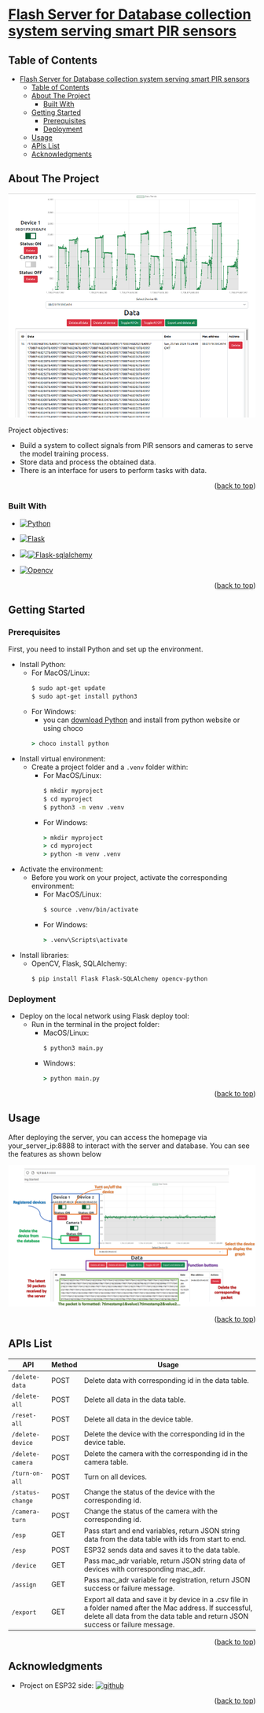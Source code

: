 <a name="readme-top"></a>
<!-- PROJECT NAME -->
# [Flash Server for Database collection system serving smart PIR sensors][project-url]


<!-- TABLE OF CONTENTS -->
## Table of Contents
- [Flash Server for Database collection system serving smart PIR sensors](#flash-server-for-database-collection-system-serving-smart-pir-sensors)
  - [Table of Contents](#table-of-contents)
  - [About The Project](#about-the-project)
    - [Built With](#built-with)
  - [Getting Started](#getting-started)
    - [Prerequisites](#prerequisites)
    - [Deployment](#deployment)
  - [Usage](#usage)
  - [APIs List](#apis-list)
  - [Acknowledgments](#acknowledgments)




<!-- ABOUT THE PROJECT -->
## About The Project

![homepage_demo](readme_include/homepage_demo.png)

Project objectives:
* Build a system to collect signals from PIR sensors and cameras to serve the model training process. ​
* Store data and process the obtained data.​
* There is an interface for users to perform tasks with data.

<p align="right">(<a href="#readme-top">back to top</a>)</p>



### Built With

* [![Python][Python-logo]][Python-url]
* [![Flask][Flask-logo]][Flask-url]
* [<img src="https://flask-sqlalchemy.palletsprojects.com/en/3.1.x/_static/flask-sqlalchemy-logo.png" width="25">![Flask-sqlalchemy][Flask-sqlalchemy-logo]][Flask-sqlalchemy-url]

* [![Opencv][OpenCV-logo]][OpenCV-url]

<p align="right">(<a href="#readme-top">back to top</a>)</p>



<!-- GETTING STARTED -->
## Getting Started


### Prerequisites

First, you need to install Python and set up the environment.

* Install Python:
  * For MacOS/Linux:
    ```bash
    $ sudo apt-get update
    $ sudo apt-get install python3
    ```
  * For Windows:
    * you can [download Python][Python-url] and install from python website or using choco
    ```cmd
    > choco install python
    ```
* Install virtual environment:
  * Create a project folder and a `.venv` folder within:
    * For MacOS/Linux:
      ```bash
      $ mkdir myproject
      $ cd myproject
      $ python3 -m venv .venv
      ```
    * For Windows:
      ```cmd
      > mkdir myproject
      > cd myproject
      > python -m venv .venv
      ```
* Activate the environment:
  * Before you work on your project, activate the corresponding environment:
    * For MacOS/Linux:
      ```bash
      $ source .venv/bin/activate
      ```
    * For Windows:
      ```cmd
      > .venv\Scripts\activate
      ```
* Install libraries:
  * OpenCV, Flask, SQLAlchemy:
    ```bash
    $ pip install Flask Flask-SQLAlchemy opencv-python
    ```

 
### Deployment

* Deploy on the local network using Flask deploy tool:
  * Run in the terminal in the project folder:
    * MacOS/Linux:
      ```bash
      $ python3 main.py
      ```
    * Windows:
      ```cmd
      > python main.py
      ```

<p align="right">(<a href="#readme-top">back to top</a>)</p>



<!-- USAGE EXAMPLES -->
## Usage

After deploying the server, you can access the homepage via your_server_ip:8888 to interact with the server and database. You can see the features as shown below

![homepage_usage](readme_include/homepage_usage.png)

<p align="right">(<a href="#readme-top">back to top</a>)</p>

<!-- API EXAMPLES -->
## APIs List

| API                 | Method   | Usage                                                                                                                    |
|---------------------|----------|--------------------------------------------------------------------------------------------------------------------------|
| `/delete-data`      | POST     | Delete data with corresponding id in the data table.                                                                     |
| `/delete-all`       | POST     | Delete all data in the data table.                                                                                        |
| `/reset-all`        | POST     | Delete all data in the device table.                                                                                      |
| `/delete-device`    | POST     | Delete the device with the corresponding id in the device table.                                                          |
| `/delete-camera`    | POST     | Delete the camera with the corresponding id in the camera table.                                                          |
| `/turn-on-all`      | POST     | Turn on all devices.                                                                                                     |
| `/status-change`    | POST     | Change the status of the device with the corresponding id.                                                                |
| `/camera-turn`      | POST     | Change the status of the camera with the corresponding id.                                                                |
| `/esp`              | GET      | Pass start and end variables, return JSON string data from the data table with ids from start to end.                    |
| `/esp`              | POST     | ESP32 sends data and saves it to the data table.                                                                         |
| `/device`           | GET      | Pass mac_adr variable, return JSON string data of devices with corresponding mac_adr.                                    |
| `/assign`           | GET      | Pass mac_adr variable for registration, return JSON success or failure message.                                         |
| `/export`           | GET      | Export all data and save it by device in a .csv file in a folder named after the Mac address. If successful, delete all data from the data table and return JSON success or failure message. |


<p align="right">(<a href="#readme-top">back to top</a>)</p>



<!-- CONTACT -->
<!-- ## Contact


<p align="right">(<a href="#readme-top">back to top</a>)</p>
 -->


<!-- ACKNOWLEDGMENTS -->
## Acknowledgments

* Project on ESP32 side: 
  [![github][github-logo]][project-esp-url]

<p align="right">(<a href="#readme-top">back to top</a>)</p>



<!-- MARKDOWN LINKS & IMAGES -->
[project-url]:https://github.com/krypt0n96e/pj01_PirFlaskServer
[project-esp-url]:https://github.com/krypt0n96e/pj01_PirEsp32Client
[github-logo]:https://img.shields.io/badge/github-121013?style=for-the-badge&logo=github&logoColor=white
[Python-logo]:https://img.shields.io/badge/python-3670A0?style=for-the-badge&logo=python&logoColor=ffdd54
[Python-url]: https://www.python.org/
[Flask-logo]:https://img.shields.io/badge/flask-%23000.svg?style=for-the-badge&logo=flask&logoColor=white
[Flask-url]: https://flask.palletsprojects.com/en/3.0.x/
[Flask-sqlalchemy-logo]:https://img.shields.io/badge/Flask_SQLalchemy-black.svg?style=for-the-badge
[Flask-sqlalchemy-url]:https://flask-sqlalchemy.palletsprojects.com/en/3.1.x/
[OpenCV-logo]:https://img.shields.io/badge/opencv-%23white.svg?style=for-the-badge&logo=opencv&logoColor=white
[OpenCV-url]:https://opencv.org/
